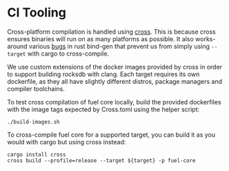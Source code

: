 CI Tooling
===

Cross-platform compilation is handled using [cross](https://github.com/cross-rs/cross). 
This is because cross ensures binaries will run on as many platforms as possible. 
It also works-around various [bugs](https://github.com/rust-lang/rust-bindgen/issues/1229) 
in rust bind-gen that prevent us from simply using `--target` with cargo to cross-compile.

We use custom extensions of the docker images provided by cross 
in order to support building rocksdb with clang. Each target requires its own dockerfile,
as they all have slightly different distros, package managers and compiler toolchains.

To test cross compilation of fuel core locally, build the provided dockerfiles
with the image tags expected by Cross.toml using the helper script: 

```shell
./build-images.sh
```

To cross-compile fuel core for a supported target, you can build it as you
would with cargo but using cross instead:

```shell
cargo install cross
cross build --profile=release --target ${target} -p fuel-core
```
